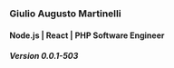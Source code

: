 
### Giulio Augusto Martinelli
#### Node.js | React | PHP Software Engineer
##### Version 0.0.1-503
